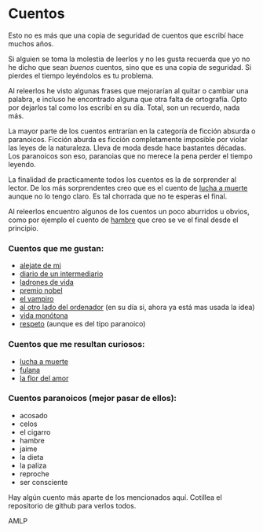 # Cuentos

Esto no es más que una copia de seguridad de cuentos que escribí hace muchos
años. 

Si alguien se toma la molestia de leerlos y no les gusta recuerda que yo no he
dicho que sean *buenos* cuentos, sino que es una copia de seguridad. Si
pierdes el tiempo leyéndolos es tu problema.

Al releerlos he visto algunas frases que mejorarían al quitar o cambiar una
palabra, e incluso he encontrado alguna que otra falta de ortografía. 
Opto por dejarlos tal como los escribí en su día. Total, son un
recuerdo, nada más.

La mayor parte de los cuentos entrarían en la categoría de ficción absurda o
paranoicos. Ficción aburda es ficción completamente imposible por violar las
leyes de la naturaleza. Lleva de moda desde hace bastantes décadas. Los
paranoicos son eso, paranoias que no merece la pena perder el tiempo leyendo.

La finalidad de practicamente todos los cuentos es la de sorprender al lector.
De los más sorprendentes creo que es el cuento de 
[lucha a muerte](lucha_a_muerte.pdf) aunque no lo tengo claro. Es tal chorrada que no te esperas el 
final. 

Al releerlos encuentro algunos de los cuentos un poco aburridos u obvios, 
como por ejemplo el cuento de
[hambre](hambre.pdf) que creo se ve el final desde el principio.


### Cuentos que me gustan:

* [alejate de mi](alejate_de_mi.pdf)
* [diario de un intermediario](diario_de_un_intermediario.pdf)
* [ladrones de vida](ladrones_de_vida.pdf)
* [premio nobel](premio_nobel.pdf)
* [el vampiro](el_vampiro.pdf)
* [al otro lado del ordenador](al_otro_lado_del_ordenador.pdf) (en su día si, ahora ya está mas usada la idea)
* [vida monótona](vida_monotona.pdf)
* [respeto](respeto.pdf) (aunque es del tipo paranoico)


### Cuentos que me resultan curiosos:
* [lucha a muerte](lucha_a_muerte.pdf)
* [fulana](fulana.pdf)
* [la flor del amor](la_flor_del_amor.pdf)


### Cuentos paranoicos (mejor pasar de ellos):
* acosado
* celos
* el cigarro
* hambre
* jaime
* la dieta
* la paliza
* reproche
* ser consciente


Hay algún cuento más aparte de los mencionados aquí. Cotillea el repositorio
de github para verlos todos.


AMLP

